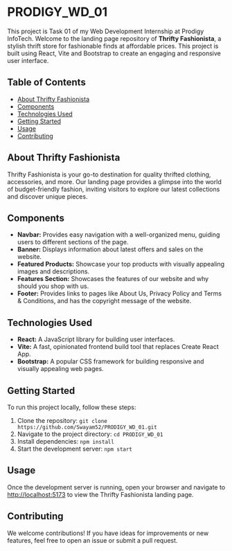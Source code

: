 # PRODIGY_WD_01

This project is Task 01 of my Web Development Internship at Prodigy InfoTech. Welcome to the landing page repository of **Thrifty Fashionista**, a stylish thrift store for fashionable finds at affordable prices. This project is built using React, Vite and Bootstrap to create an engaging and responsive user interface.

## Table of Contents
- [About Thrifty Fashionista](#about-thrifty-fashionista)
- [Components](#components)
- [Technologies Used](#technologies-used)
- [Getting Started](#getting-started)
- [Usage](#usage)
- [Contributing](#contributing)

## About Thrifty Fashionista

Thrifty Fashionista is your go-to destination for quality thrifted clothing, accessories, and more. Our landing page provides a glimpse into the world of budget-friendly fashion, inviting visitors to explore our latest collections and discover unique pieces.

## Components

- **Navbar:** Provides easy navigation with a well-organized menu, guiding users to different sections of the page.
- **Banner:** Displays information about latest offers and sales on the website.
- **Featured Products:** Showcase your top products with visually appealing images and descriptions.
- **Features Section:** Showcases the features of our website and why should you shop with us.
- **Footer:** Provides links to pages like About Us, Privacy Policy and Terms & Conditions, and has the copyright message of the website.

## Technologies Used

- **React:** A JavaScript library for building user interfaces.
- **Vite:** A fast, opinionated frontend build tool that replaces Create React App.
- **Bootstrap:** A popular CSS framework for building responsive and visually appealing web pages.

## Getting Started

To run this project locally, follow these steps:

1. Clone the repository: `git clone https://github.com/Swayam52/PRODIGY_WD_01.git`
2. Navigate to the project directory: `cd PRODIGY_WD_01`
3. Install dependencies: `npm install`
4. Start the development server: `npm start`

## Usage

Once the development server is running, open your browser and navigate to [http://localhost:5173](http://localhost:5173) to view the Thrifty Fashionista landing page.

## Contributing

We welcome contributions! If you have ideas for improvements or new features, feel free to open an issue or submit a pull request.

